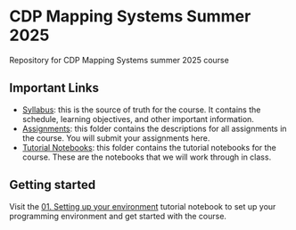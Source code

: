 # CDP Mapping Systems Summer 2025

Repository for CDP Mapping Systems summer 2025 course

## Important Links

- [Syllabus](Syllabus/syllabus.md): this is the source of truth for the course. It contains the schedule, learning objectives, and other important information.
- [Assignments](Assignments/Assignments.md): this folder contains the descriptions for all assignments in the course. You will submit your assignments here.
- [Tutorial Notebooks](Tutorials/Tutorials.md): this folder contains the tutorial notebooks for the course. These are the notebooks that we will work through in class.

## Getting started

Visit the [01. Setting up your environment](Assignments/00_Getting_Started.md) tutorial notebook to set up your programming environment and get started with the course.
